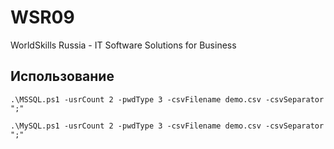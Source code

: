 # WSR09
WorldSkills Russia  - IT Software Solutions for Business

## Использование

```
.\MSSQL.ps1 -usrCount 2 -pwdType 3 -csvFilename demo.csv -csvSeparator ";"
```
```
.\MySQL.ps1 -usrCount 2 -pwdType 3 -csvFilename demo.csv -csvSeparator ";"
```
